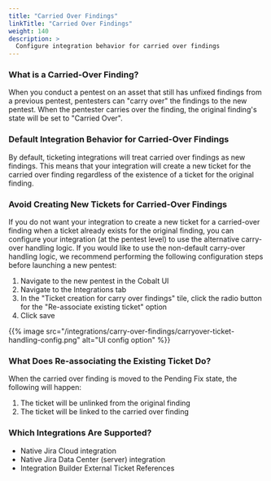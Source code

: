 ```yaml
---
title: "Carried Over Findings"
linkTitle: "Carried Over Findings"
weight: 140
description: >
  Configure integration behavior for carried over findings
---
```


### What is a Carried-Over Finding?

When you conduct a pentest on an asset that still has unfixed findings from a previous pentest, pentesters can "carry over" the findings to the new pentest.
When the pentester carries over the finding, the original finding's state will be set to "Carried Over".

### Default Integration Behavior for Carried-Over Findings

By default, ticketing integrations will treat carried over findings as new findings. 
This means that your integration will create a new ticket for the carried over finding regardless of the existence of a ticket for the original finding.

### Avoid Creating New Tickets for Carried-Over Findings

If you do not want your integration to create a new ticket for a carried-over finding when a ticket already exists for the original finding, 
you can configure your integration (at the pentest level) to use the alternative carry-over handling logic.
If you would like to use the non-default carry-over handling logic, we recommend performing the following configuration steps before launching a new pentest:

1. Navigate to the new pentest in the Cobalt UI
2. Navigate to the Integrations tab
3. In the "Ticket creation for carry over findings" tile, click the radio button for the "Re-associate existing ticket" option
4. Click save

{{% image src="/integrations/carry-over-findings/carryover-ticket-handling-config.png" alt="UI config option" %}}

### What Does Re-associating the Existing Ticket Do?

When the carried over finding is moved to the Pending Fix state, the following will happen:

1. The ticket will be unlinked from the original finding
2. The ticket will be linked to the carried over finding

### Which Integrations Are Supported?

* Native Jira Cloud integration
* Native Jira Data Center (server) integration
* Integration Builder External Ticket References
